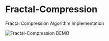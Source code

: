 # Fractal-Compression
Fractal Compression Algorithm Implementation  


![Fractal-Compression DEMO](https://user-images.githubusercontent.com/83420512/204835838-9ac25a8a-498d-4ab2-9abf-78561ed5877a.gif)
